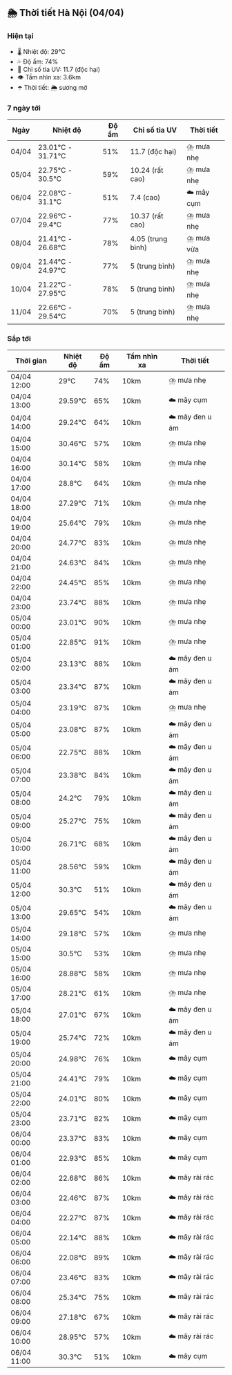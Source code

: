 ## 🌦️ Thời tiết Hà Nội (04/04)

### Hiện tại

- 🌡️ Nhiệt độ: 29℃
- 💦 Độ ẩm: 74%
- 🌟 Chỉ số tia UV: 11.7 (độc hại)
- 👁️ Tầm nhìn xa: 3.6km
- ☂️ Thời tiết: 🌦️ sương mờ

### 7 ngày tới

| Ngày | Nhiệt độ | Độ ẩm | Chỉ số tia UV | Thời tiết |
| --- | --- | --- | --- | --- |
| 04/04 | 23.01℃ - 31.71℃ | 51% | 11.7 (độc hại) | ⛈️ mưa nhẹ |
| 05/04 | 22.75℃ - 30.5℃ | 59% | 10.24 (rất cao) | ⛈️ mưa nhẹ |
| 06/04 | 22.08℃ - 31.1℃ | 51% | 7.4 (cao) | ☁️ mây cụm |
| 07/04 | 22.96℃ - 29.4℃ | 77% | 10.37 (rất cao) | ⛈️ mưa nhẹ |
| 08/04 | 21.41℃ - 26.68℃ | 78% | 4.05 (trung bình) | ⛈️ mưa vừa |
| 09/04 | 21.44℃ - 24.97℃ | 77% | 5 (trung bình) | ⛈️ mưa nhẹ |
| 10/04 | 21.22℃ - 27.95℃ | 78% | 5 (trung bình) | ⛈️ mưa nhẹ |
| 11/04 | 22.66℃ - 29.54℃ | 70% | 5 (trung bình) | ⛈️ mưa nhẹ |

### Sắp tới

| Thời gian | Nhiệt độ | Độ ẩm | Tầm nhìn xa | Thời tiết |
| --- | --- | --- | --- | --- |
| 04/04 12:00 | 29℃ | 74% | 10km | ⛈️ mưa nhẹ |
| 04/04 13:00 | 29.59℃ | 65% | 10km | ☁️ mây cụm |
| 04/04 14:00 | 29.24℃ | 64% | 10km | ☁️ mây đen u ám |
| 04/04 15:00 | 30.46℃ | 57% | 10km | ⛈️ mưa nhẹ |
| 04/04 16:00 | 30.14℃ | 58% | 10km | ⛈️ mưa nhẹ |
| 04/04 17:00 | 28.8℃ | 64% | 10km | ⛈️ mưa nhẹ |
| 04/04 18:00 | 27.29℃ | 71% | 10km | ⛈️ mưa nhẹ |
| 04/04 19:00 | 25.64℃ | 79% | 10km | ⛈️ mưa nhẹ |
| 04/04 20:00 | 24.77℃ | 83% | 10km | ⛈️ mưa nhẹ |
| 04/04 21:00 | 24.63℃ | 84% | 10km | ⛈️ mưa nhẹ |
| 04/04 22:00 | 24.45℃ | 85% | 10km | ⛈️ mưa nhẹ |
| 04/04 23:00 | 23.74℃ | 88% | 10km | ⛈️ mưa nhẹ |
| 05/04 00:00 | 23.01℃ | 90% | 10km | ⛈️ mưa nhẹ |
| 05/04 01:00 | 22.85℃ | 91% | 10km | ⛈️ mưa nhẹ |
| 05/04 02:00 | 23.13℃ | 88% | 10km | ☁️ mây đen u ám |
| 05/04 03:00 | 23.34℃ | 87% | 10km | ☁️ mây đen u ám |
| 05/04 04:00 | 23.19℃ | 87% | 10km | ⛈️ mưa nhẹ |
| 05/04 05:00 | 23.08℃ | 87% | 10km | ☁️ mây đen u ám |
| 05/04 06:00 | 22.75℃ | 88% | 10km | ☁️ mây đen u ám |
| 05/04 07:00 | 23.38℃ | 84% | 10km | ☁️ mây đen u ám |
| 05/04 08:00 | 24.2℃ | 79% | 10km | ☁️ mây đen u ám |
| 05/04 09:00 | 25.27℃ | 75% | 10km | ☁️ mây đen u ám |
| 05/04 10:00 | 26.71℃ | 68% | 10km | ☁️ mây đen u ám |
| 05/04 11:00 | 28.56℃ | 59% | 10km | ☁️ mây đen u ám |
| 05/04 12:00 | 30.3℃ | 51% | 10km | ☁️ mây đen u ám |
| 05/04 13:00 | 29.65℃ | 54% | 10km | ☁️ mây đen u ám |
| 05/04 14:00 | 29.18℃ | 57% | 10km | ⛈️ mưa nhẹ |
| 05/04 15:00 | 30.5℃ | 53% | 10km | ⛈️ mưa nhẹ |
| 05/04 16:00 | 28.88℃ | 58% | 10km | ⛈️ mưa nhẹ |
| 05/04 17:00 | 28.21℃ | 61% | 10km | ⛈️ mưa nhẹ |
| 05/04 18:00 | 27.01℃ | 67% | 10km | ☁️ mây đen u ám |
| 05/04 19:00 | 25.74℃ | 72% | 10km | ☁️ mây đen u ám |
| 05/04 20:00 | 24.98℃ | 76% | 10km | ☁️ mây cụm |
| 05/04 21:00 | 24.41℃ | 79% | 10km | ☁️ mây cụm |
| 05/04 22:00 | 24.01℃ | 80% | 10km | ☁️ mây cụm |
| 05/04 23:00 | 23.71℃ | 82% | 10km | ☁️ mây cụm |
| 06/04 00:00 | 23.37℃ | 83% | 10km | ☁️ mây cụm |
| 06/04 01:00 | 22.93℃ | 85% | 10km | ☁️ mây cụm |
| 06/04 02:00 | 22.68℃ | 86% | 10km | ☁️ mây rải rác |
| 06/04 03:00 | 22.46℃ | 87% | 10km | ☁️ mây rải rác |
| 06/04 04:00 | 22.27℃ | 87% | 10km | ☁️ mây rải rác |
| 06/04 05:00 | 22.14℃ | 88% | 10km | ☁️ mây rải rác |
| 06/04 06:00 | 22.08℃ | 89% | 10km | ☁️ mây rải rác |
| 06/04 07:00 | 23.46℃ | 83% | 10km | ☁️ mây rải rác |
| 06/04 08:00 | 25.34℃ | 75% | 10km | ☁️ mây rải rác |
| 06/04 09:00 | 27.18℃ | 67% | 10km | ☁️ mây rải rác |
| 06/04 10:00 | 28.95℃ | 57% | 10km | ☁️ mây rải rác |
| 06/04 11:00 | 30.3℃ | 51% | 10km | ☁️ mây cụm |
